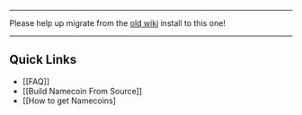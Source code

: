 
***

Please help up migrate from the [old wiki](http://dot-bit.org/) install to this one!

***

## Quick Links
* [[FAQ]]
* [[Build Namecoin From Source]]
* [[How to get Namecoins]
